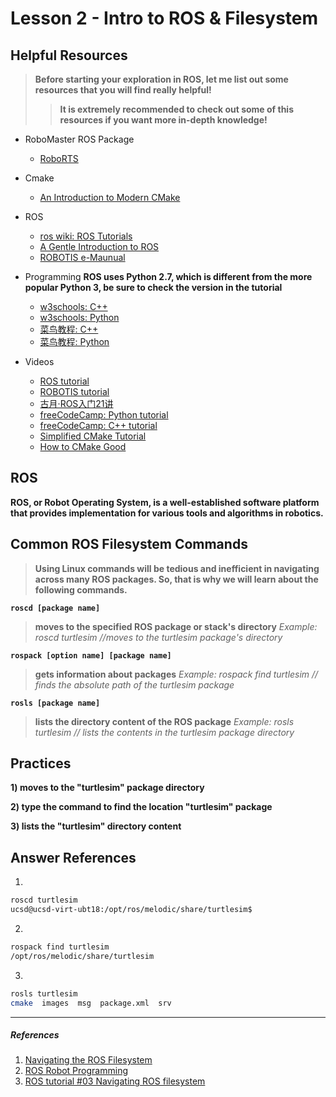 
# Lesson 2 - Intro to ROS & Filesystem

## Helpful Resources
>**Before starting your exploration in ROS, let me list out some resources that you will find really helpful!**
>>**It is extremely recommended to check out some of this resources if you want more in-depth knowledge!**

- RoboMaster ROS Package
  - [RoboRTS](https://robomaster.github.io/RoboRTS-Tutorial/#/en/dev_guide/pre_requisites)
- Cmake 
  - [An Introduction to Modern CMake](https://cliutils.gitlab.io/modern-cmake/)

- ROS
  - [ros wiki: ROS Tutorials](http://wiki.ros.org/ROS/Tutorials)
  - [A Gentle Introduction to ROS](https://www.cse.sc.edu/~jokane/agitr/)
  - [ROBOTIS e-Maunual](https://emanual.robotis.com/docs/en/platform/turtlebot3/learn/#learn)

- Programming 
**ROS uses Python 2.7, which is different from the more popular Python 3, be sure to check the version in the tutorial**
  - [w3schools: C++](https://www.w3schools.com/cpp/cpp_getstarted.asp)
  - [w3schools: Python](https://www.w3schools.com/python/default.asp)
  - [菜鸟教程: C++](https://www.runoob.com/cplusplus/cpp-tutorial.html)
  - [菜鸟教程: Python](https://www.runoob.com/python/python-tutorial.html)

- Videos
  - [ROS tutorial](https://youtu.be/ehtUb55Rmmg)
  - [ROBOTIS tutorial](https://youtu.be/1tqYrWqrbC8)
  - [古月·ROS入门21讲 ](https://www.bilibili.com/video/BV1zt411G7Vn?from=search&seid=4319717738496040484)
  - [freeCodeCamp: Python tutorial](https://youtu.be/rfscVS0vtbw)
  - [freeCodeCamp: C++ tutorial](https://youtu.be/vLnPwxZdW4Y)
  - [Simplified CMake Tutorial](https://youtu.be/mKZ-i-UfGgQ)
  - [How to CMake Good](https://youtu.be/_yFPO1ofyF0)



## ROS

**ROS, or Robot Operating System, is a well-established software platform that  provides implementation for various tools and algorithms in robotics.**


## Common ROS Filesystem Commands
> **Using Linux commands will be tedious and inefficient in navigating across many ROS packages. So, that is why we will learn about the following commands.**

**`roscd [package name]`**
  >**moves to the specified ROS package or stack's directory**
  *Example: roscd turtlesim //moves to the turtlesim package's directory*

**`rospack [option name] [package name]`**
  >**gets information about packages**
 *Example: rospack find turtlesim  // finds the absolute path of the turtlesim package*

**`rosls [package name]`**
 >**lists the directory content of the ROS package**
 *Example: rosls turtlesim  // lists the contents in the turtlesim package directory*
 

## Practices

**1) moves to the "turtlesim" package directory**

**2) type the command to find the location "turtlesim" package**

**3) lists the "turtlesim" directory content**

## Answer References

1)
```bash
roscd turtlesim
ucsd@ucsd-virt-ubt18:/opt/ros/melodic/share/turtlesim$
```
2)
```bash
rospack find turtlesim
/opt/ros/melodic/share/turtlesim

```
3)
```bash
rosls turtlesim
cmake  images  msg  package.xml  srv

```
---


##### *References*
1. [Navigating the ROS Filesystem](http://wiki.ros.org/ROS/Tutorials/NavigatingTheFilesystem)
2. [ROS Robot Programming](https://emanual.robotis.com/docs/en/platform/turtlebot3/learn/#books)
3. [ROS tutorial #03 Navigating ROS filesystem](https://www.youtube.com/watch?v=VkOC4UiAz_Y&list=PLk51HrKSBQ8-jTgD0qgRp1vmQeVSJ5SQC&index=3)